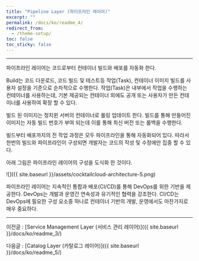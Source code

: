 ```yaml
---
title: "Pipeline Layer (파이프라인 레이어)"
excerpt: ""
permalink: /docs/ko/readme_4/
redirect_from:
  - /theme-setup/
toc: false
toc_sticky: false
---
```


---
파이프라인 레이어는 코드로부터 컨테이너 빌드와 배포를 자동화 한다.

Build는 코드 다운로드, 코드 빌드 및 테스트등 작업\(Task\), 컨테이너 이미지 빌드를 사용자 설정을 기준으로 순차적으로 수행한다. 작업\(Task\)은 내부에서 작업을 수행하는 컨테이너를 사용하는데, 기본 제공되는 컨테이너 외에도 공개 또는 사용자가 만든 컨테이너를 사용하여 확장 할 수 있다.

빌드 된 이미지는 청지윈 서버의 컨테이너로 롤링 업데이트 한다. 빌드를 통해 만들어진 이미지는 자동 빌드 번호가 부여 되는데 이를 통해 최신 버전 또는 롤백을 수행한다.

빌드부터 배포까지의 전 작업 과정은 모두 파이프라인을 통해 자동화되어 있다. 따라서 한번의 빌드와 파이프라인이 구성되면 개발자는 코드의 작성 및 수정에만 집중 할 수 있다.

아래 그림은 파이프라인 레이어의 구성을 도식화 한 것이다.

![]({{ site.baseurl }}/assets/cocktailcloud-architecture-5.png)

파이프라인 레이어는 지속적인 통합과 배포\(CI/CD\)를 통해 DevOps를 위한 기반을 제공한다. DevOps는 개발과 운영간 연속성과 유기적인 협력을 강조한다. CI/CD는 DevOps에 필요한 구성 요소중 하나로 컨테이너 기반의 개발, 운영에서도 마찬가지로 매우 중요하다.

---

이전글 : [Service Management Layer \(서비스 관리 레이어\)]({{ site.baseurl }}/docs/ko/readme_3/)

다음글 : [Catalog Layer \(카탈로그 레이어\)]({{ site.baseurl }}/docs/ko/readme_5/)
